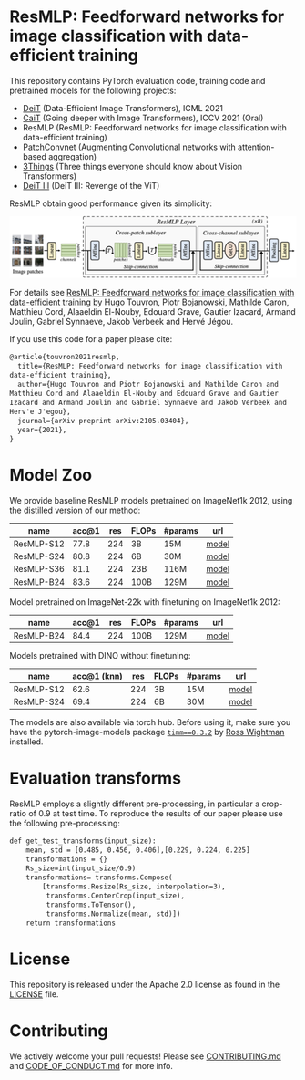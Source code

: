 
# ResMLP: Feedforward networks for image classification with data-efficient training

This repository contains PyTorch evaluation code, training code and pretrained models for the following projects:
* [DeiT](README_deit.md) (Data-Efficient Image Transformers), ICML 2021 
* [CaiT](README_cait.md) (Going deeper with Image Transformers), ICCV 2021 (Oral)
* ResMLP (ResMLP: Feedforward networks for image classification with data-efficient training)
* [PatchConvnet](README_patchconvnet.md) (Augmenting Convolutional networks with attention-based aggregation)
* [3Things](README_3things.md) (Three things everyone should know about Vision Transformers)
* [DeiT III](README_revenge.md) (DeiT III: Revenge of the ViT)

ResMLP obtain good performance given its simplicity:

<p align="center">
  <img width="900"  src=".github/resmlp.png">
</p>

For details see [ResMLP: Feedforward networks for image classification with data-efficient training](https://arxiv.org/abs/2105.03404) by Hugo Touvron, Piotr Bojanowski, Mathilde Caron, Matthieu Cord, Alaaeldin El-Nouby, Edouard Grave, Gautier Izacard, Armand Joulin, Gabriel Synnaeve, Jakob Verbeek and Hervé Jégou.

If you use this code for a paper please cite:

```
@article{touvron2021resmlp,
  title={ResMLP: Feedforward networks for image classification with data-efficient training},
  author={Hugo Touvron and Piotr Bojanowski and Mathilde Caron and Matthieu Cord and Alaaeldin El-Nouby and Edouard Grave and Gautier Izacard and Armand Joulin and Gabriel Synnaeve and Jakob Verbeek and Herv'e J'egou},
  journal={arXiv preprint arXiv:2105.03404},
  year={2021},
}
```

# Model Zoo

We provide baseline ResMLP models pretrained on ImageNet1k 2012, using the distilled version of our method:

| name | acc@1 | res | FLOPs| #params | url |
| --- | --- | --- | --- | --- | --- | 
| ResMLP-S12 | 77.8 | 224 |3B| 15M| [model](https://dl.fbaipublicfiles.com/deit/resmlp_12_dist.pth) |
| ResMLP-S24| 80.8 | 224 |  6B |30M | [model](https://dl.fbaipublicfiles.com/deit/resmlp_24_dist.pth) |
| ResMLP-S36 | 81.1 | 224 |  23B |116M | [model](https://dl.fbaipublicfiles.com/deit/resmlp_36_dist.pth) |
| ResMLP-B24 |83.6 | 224 |  100B |129M | [model](https://dl.fbaipublicfiles.com/deit/resmlpB_24_dist.pth) |

Model pretrained on ImageNet-22k with finetuning on ImageNet1k 2012:

| name | acc@1 | res | FLOPs| #params | url |
| --- | --- | --- | --- | --- | --- | 
| ResMLP-B24 |84.4 | 224 |  100B |129M | [model](https://dl.fbaipublicfiles.com/deit/resmlpB_24_22k.pth) |

Models pretrained with DINO without finetuning:

| name | acc@1 (knn)| res | FLOPs| #params | url |
| --- | --- | --- | --- | --- | --- | 
| ResMLP-S12 | 62.6 | 224 |3B| 15M| [model](https://dl.fbaipublicfiles.com/deit/resmlp_12_dino.pth) |
| ResMLP-S24| 69.4 | 224 |  6B |30M | [model](https://dl.fbaipublicfiles.com/deit/resmlp_24_dino.pth) |

The models are also available via torch hub.
Before using it, make sure you have the pytorch-image-models package [`timm==0.3.2`](https://github.com/rwightman/pytorch-image-models) by [Ross Wightman](https://github.com/rwightman) installed. 

# Evaluation transforms

ResMLP employs a slightly different pre-processing, in particular a crop-ratio of 0.9 at test time. To reproduce the results of our paper please use the following pre-processing:

```
def get_test_transforms(input_size):
    mean, std = [0.485, 0.456, 0.406],[0.229, 0.224, 0.225]    
    transformations = {}
    Rs_size=int(input_size/0.9)
    transformations= transforms.Compose(
        [transforms.Resize(Rs_size, interpolation=3),
         transforms.CenterCrop(input_size),
         transforms.ToTensor(),
         transforms.Normalize(mean, std)])
    return transformations
 ```  

# License
This repository is released under the Apache 2.0 license as found in the [LICENSE](LICENSE) file.

# Contributing
We actively welcome your pull requests! Please see [CONTRIBUTING.md](.github/CONTRIBUTING.md) and [CODE_OF_CONDUCT.md](.github/CODE_OF_CONDUCT.md) for more info.
